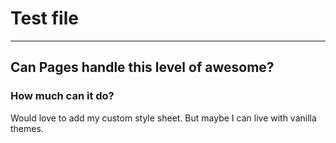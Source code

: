 # Test file

----

## Can Pages handle this level of awesome?

### How much can it do?

Would love to add my custom style sheet.
But maybe I can live with vanilla themes.